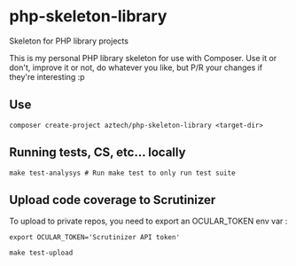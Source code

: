 php-skeleton-library
====================

Skeleton for PHP library projects

This is my personal PHP library skeleton for use with Composer. Use it or don't, improve it or not, do whatever you like, but P/R your changes if they're interesting :p

## Use

```shell
composer create-project aztech/php-skeleton-library <target-dir>
```

## Running tests, CS, etc... locally

```shell
make test-analysys # Run make test to only run test suite
```

## Upload code coverage to Scrutinizer

To upload to private repos, you need to export an OCULAR_TOKEN env var :

```shell
export OCULAR_TOKEN='Scrutinizer API token'
```

```shell
make test-upload
```
